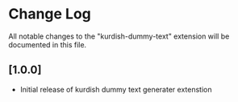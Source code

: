 # Change Log

All notable changes to the "kurdish-dummy-text" extension will be documented in this file.


## [1.0.0]

- Initial release of kurdish dummy text generater extenstion
